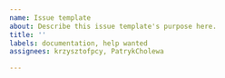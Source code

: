 ```yaml
---
name: Issue template
about: Describe this issue template's purpose here.
title: ''
labels: documentation, help wanted
assignees: krzysztofpcy, PatrykCholewa

---
```



